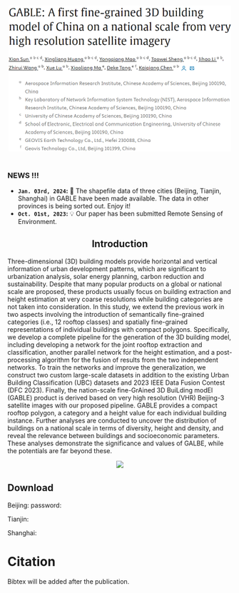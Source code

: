 <div align="center"><img src="figures/title.png" width="500"></div>

#
### NEWS !!!
* **`Jan. 03rd, 2024`:** :rocket: The shapefile data of three cities (Beijing, Tianjin, Shanghai) in GABLE have been made available. The data in other provinces is being sorted out. Enjoy it!
* **`Oct. 01st, 2023`:** :bulb: Our paper has been submitted Remote Sensing of Environment.

## <div align="center">Introduction</div>
Three-dimensional (3D) building models provide horizontal and vertical information of urban development patterns, which are significant to urbanization analysis, solar energy planning, carbon reduction and sustainability. Despite that many popular products on a global or national scale are proposed, these products usually focus on building extraction and height estimation at very coarse resolutions while building categories are not taken into consideration. In this study, we extend the previous work in two aspects involving the introduction of semantically fine-grained categories (i.e., 12 rooftop classes) and spatially fine-grained representations of individual buildings with compact polygons. Specifically, we develop a complete pipeline for the generation of the 3D building model, including developing a network for the joint rooftop extraction and classification, another parallel network for the height estimation, and a post-processing algorithm for the fusion of results from the two independent networks. To train the networks and improve the generalization, we construct two custom large-scale datasets in addition to the existing Urban Building Classification (UBC) datasets and 2023 IEEE Data Fusion Contest (DFC 2023). Finally, the nation-scale fine-GrAined 3D BuiLding modEl (GABLE) product is derived based on very high resolution (VHR) Beijing-3 satellite images with our proposed pipeline. GABLE provides a compact rooftop polygon, a category and a height value for each individual building instance. Further analyses are conducted to uncover the distribution of buildings on a national scale in terms of diversity, height and density, and reveal the relevance between buildings and socioeconomic parameters. These analyses demonstrate the significance and values of GALBE, while the potentials are far beyond these.

<div align="center"><img src="figures/results_height_3d.png" width="500"></div>

## Download


Beijing: []() password: 

Tianjin:

Shanghai:

# Citation
Bibtex will be added after the publication.
